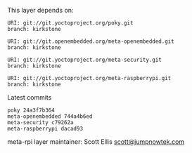 This layer depends on:

    URI: git://git.yoctoproject.org/poky.git
    branch: kirkstone

    URI: git://git.openembedded.org/meta-openembedded.git
    branch: kirkstone

    URI: git://git.yoctoproject.org/meta-security.git
    branch: kirkstone

    URI: git://git.yoctoproject.org/meta-raspberrypi.git
    branch: kirkstone

Latest commits

    poky 24a3f7b364
    meta-openembedded 744a4b6ed
    meta-security c79262a
    meta-raspberrypi dacad93

meta-rpi layer maintainer: Scott Ellis <scott@jumpnowtek.com>
